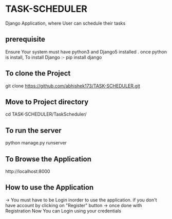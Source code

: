 # TASK-SCHEDULER
Django Application, where User can schedule their tasks 

## prerequisite 
Ensure Your system must have python3 and Django5 installed .
once python is install, To install Django :-
  pip install django

## To clone the Project 
git clone https://github.com/abhishek173/TASK-SCHEDULER.git

## Move to Project directory
cd TASK-SCHEDULER/TaskScheduler/

## To run the server
python manage.py runserver

## To Browse the Application
http://localhost:8000

## How to use the Application 
-> You must have to be Login inorder to use the application.
if you don't have account by clicking on "Register" button
-> once done with Registration 
Now You can Login using your credentials
